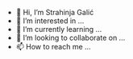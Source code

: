 - 👋 Hi, I’m Strahinja Galić
- 👀 I’m interested in ...
- 🌱 I’m currently learning ...
- 💞️ I’m looking to collaborate on ...
- 📫 How to reach me ...

<!---
galijander/galijander is a ✨ special ✨ repository because its `README.md` (this file) appears on your GitHub profile.
You can click the Preview link to take a look at your changes.
--->

